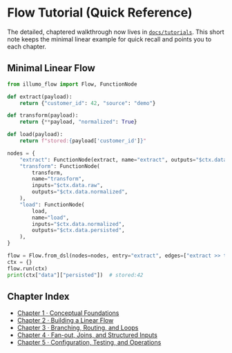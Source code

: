 
# Flow Tutorial (Quick Reference)

The detailed, chaptered walkthrough now lives in [`docs/tutorials`](tutorials/README.md). This short note keeps the minimal linear example for quick recall and points you to each chapter.

## Minimal Linear Flow
```python
from illumo_flow import Flow, FunctionNode

def extract(payload):
    return {"customer_id": 42, "source": "demo"}

def transform(payload):
    return {**payload, "normalized": True}

def load(payload):
    return f"stored:{payload['customer_id']}"

nodes = {
    "extract": FunctionNode(extract, name="extract", outputs="$ctx.data.raw"),
    "transform": FunctionNode(
        transform,
        name="transform",
        inputs="$ctx.data.raw",
        outputs="$ctx.data.normalized",
    ),
    "load": FunctionNode(
        load,
        name="load",
        inputs="$ctx.data.normalized",
        outputs="$ctx.data.persisted",
    ),
}

flow = Flow.from_dsl(nodes=nodes, entry="extract", edges=["extract >> transform", "transform >> load"])
ctx = {}
flow.run(ctx)
print(ctx["data"]["persisted"])  # stored:42
```

## Chapter Index
- [Chapter 1 · Conceptual Foundations](tutorials/chapter1_foundations.md)
- [Chapter 2 · Building a Linear Flow](tutorials/chapter2_linear_flow.md)
- [Chapter 3 · Branching, Routing, and Loops](tutorials/chapter3_routing_loops.md)
- [Chapter 4 · Fan-out, Joins, and Structured Inputs](tutorials/chapter4_fanout_joins.md)
- [Chapter 5 · Configuration, Testing, and Operations](tutorials/chapter5_operations.md)
